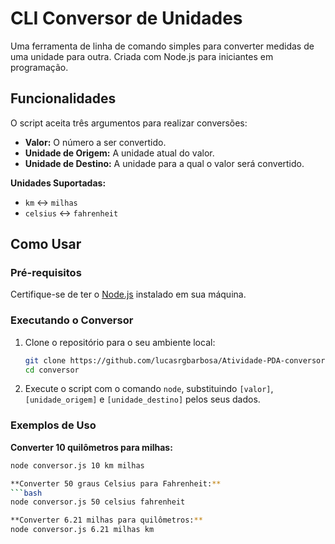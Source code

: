 # CLI Conversor de Unidades

Uma ferramenta de linha de comando simples para converter medidas de uma unidade para outra. Criada com Node.js para iniciantes em programação.

## Funcionalidades

O script aceita três argumentos para realizar conversões:
*   **Valor:** O número a ser convertido.
*   **Unidade de Origem:** A unidade atual do valor.
*   **Unidade de Destino:** A unidade para a qual o valor será convertido.

**Unidades Suportadas:**
*   `km` <-> `milhas`
*   `celsius` <-> `fahrenheit`

## Como Usar

### Pré-requisitos
Certifique-se de ter o [Node.js](https://nodejs.org/) instalado em sua máquina.

### Executando o Conversor
1.  Clone o repositório para o seu ambiente local:
    ```bash
    git clone https://github.com/lucasrgbarbosa/Atividade-PDA-conversor.git
    cd conversor
    ```
2.  Execute o script com o comando `node`, substituindo `[valor]`, `[unidade_origem]` e `[unidade_destino]` pelos seus dados.

### Exemplos de Uso

**Converter 10 quilômetros para milhas:**
```bash
node conversor.js 10 km milhas

**Converter 50 graus Celsius para Fahrenheit:**
```bash
node conversor.js 50 celsius fahrenheit

**Converter 6.21 milhas para quilômetros:**
node conversor.js 6.21 milhas km